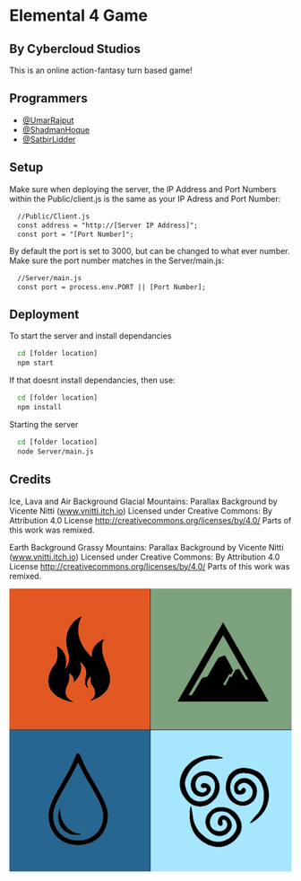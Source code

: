 
# Elemental 4 Game
## By Cybercloud Studios

This is an online action-fantasy turn based game! 

## Programmers

- [@UmarRajput](https://github.com/umarraj008)
- [@ShadmanHoque](https://github.com/shadhoq26)
- [@SatbirLidder](https://github.com/SSLidder)
## Setup

Make sure when deploying the server, the IP Address and Port Numbers within the Public/client.js is the same as your IP Adress and Port Number:
```
  //Public/Client.js
  const address = "http://[Server IP Address]";
  const port = "[Port Number]";
```

By default the port is set to 3000, but can be changed to what ever number.
Make sure the port number matches in the Server/main.js:
```
  //Server/main.js
  const port = process.env.PORT || [Port Number];
```

## Deployment

To start the server and install dependancies

```bash
  cd [folder location]
  npm start
```

If that doesnt install dependancies, then use:
```bash
  cd [folder location]
  npm install
```

Starting the server
```bash
  cd [folder location]
  node Server/main.js
```
## Credits
Ice, Lava and Air Background
Glacial Mountains: Parallax Background by Vicente Nitti (www.vnitti.itch.io)
Licensed under Creative Commons: By Attribution 4.0 License
http://creativecommons.org/licenses/by/4.0/
Parts of this work was remixed.

Earth Background
Grassy Mountains: Parallax Background by Vicente Nitti (www.vnitti.itch.io)
Licensed under Creative Commons: By Attribution 4.0 License
http://creativecommons.org/licenses/by/4.0/
Parts of this work was remixed.

![Logo](https://github.com/umarraj008/Elemental4Game/blob/main/Public/resources/images/Elemental4Logo.png?raw=true)
